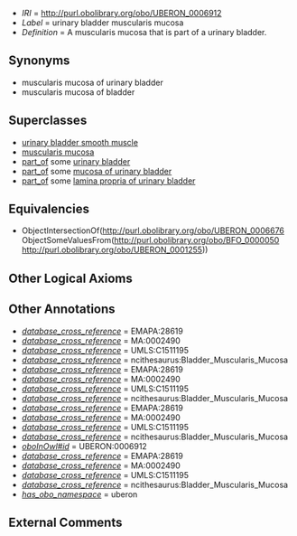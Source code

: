  * *IRI* = http://purl.obolibrary.org/obo/UBERON_0006912
 * *Label* = urinary bladder muscularis mucosa
 * *Definition* = A muscularis mucosa that is part of a urinary bladder.

## Synonyms

 * muscularis mucosa of urinary bladder 
 * muscularis mucosa of bladder 

## Superclasses

 * [urinary bladder smooth muscle](../../UBERON/28/UBERON_0004228.md)
 * [muscularis mucosa](../../UBERON/76/UBERON_0006676.md)
 * [part_of](../../BFO/50/BFO_0000050.md) some [urinary bladder](../../UBERON/55/UBERON_0001255.md)
 * [part_of](../../BFO/50/BFO_0000050.md) some [mucosa of urinary bladder](../../UBERON/59/UBERON_0001259.md)
 * [part_of](../../BFO/50/BFO_0000050.md) some [lamina propria of urinary bladder](../../UBERON/61/UBERON_0001261.md)

## Equivalencies

 * ObjectIntersectionOf(<http://purl.obolibrary.org/obo/UBERON_0006676> ObjectSomeValuesFrom(<http://purl.obolibrary.org/obo/BFO_0000050> <http://purl.obolibrary.org/obo/UBERON_0001255>))

## Other Logical Axioms


## Other Annotations

 * *[database_cross_reference](../../ef/oboInOwl#hasDbXref.md)* = EMAPA:28619
 * *[database_cross_reference](../../ef/oboInOwl#hasDbXref.md)* = MA:0002490
 * *[database_cross_reference](../../ef/oboInOwl#hasDbXref.md)* = UMLS:C1511195
 * *[database_cross_reference](../../ef/oboInOwl#hasDbXref.md)* = ncithesaurus:Bladder_Muscularis_Mucosa
 * *[database_cross_reference](../../ef/oboInOwl#hasDbXref.md)* = EMAPA:28619
 * *[database_cross_reference](../../ef/oboInOwl#hasDbXref.md)* = MA:0002490
 * *[database_cross_reference](../../ef/oboInOwl#hasDbXref.md)* = UMLS:C1511195
 * *[database_cross_reference](../../ef/oboInOwl#hasDbXref.md)* = ncithesaurus:Bladder_Muscularis_Mucosa
 * *[database_cross_reference](../../ef/oboInOwl#hasDbXref.md)* = EMAPA:28619
 * *[database_cross_reference](../../ef/oboInOwl#hasDbXref.md)* = MA:0002490
 * *[database_cross_reference](../../ef/oboInOwl#hasDbXref.md)* = UMLS:C1511195
 * *[database_cross_reference](../../ef/oboInOwl#hasDbXref.md)* = ncithesaurus:Bladder_Muscularis_Mucosa
 * *[oboInOwl#id](../../id/oboInOwl#id.md)* = UBERON:0006912
 * *[database_cross_reference](../../ef/oboInOwl#hasDbXref.md)* = EMAPA:28619
 * *[database_cross_reference](../../ef/oboInOwl#hasDbXref.md)* = MA:0002490
 * *[database_cross_reference](../../ef/oboInOwl#hasDbXref.md)* = UMLS:C1511195
 * *[database_cross_reference](../../ef/oboInOwl#hasDbXref.md)* = ncithesaurus:Bladder_Muscularis_Mucosa
 * *[has_obo_namespace](../../ce/oboInOwl#hasOBONamespace.md)* = uberon

## External Comments

